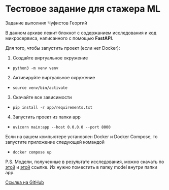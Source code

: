 # Тестовое задание для стажера ML

Задание выполнил Чуфистов Георгий

В данном архиве лежит блокнот с содержанием исследования 
и код микросервиса, написанного с помощью **FastAPI**.

Для того, чтобы запустить проект (если нет Docker):
1. Создайте виртуальное окружение 

* ```python3 -m venv venv```

2. Активируйте виртуальное окружение

*  ```source venv/bin/activate```

3. Скачайте все зависимости

* ```pip install -r app/requirements.txt```

4. Запустить проект из папки app

* ```uvicorn main:app --host 0.0.0.0 --port 8000```

Если на вашем компьютере установлен Docker и Docker Compose, то запустите приложение следующей командой

* ```docker compose up```

P.S. Модели, полученные в результате исследования, можно скачать по
[этой](https://drive.google.com/uc?export=download&id=1TLAEffY1Zzn2mfeVcrPOqpBLxtHzjKOq)
и [этой](https://drive.google.com/uc?export=download&id=1Gnm3yML2fdTCLY0FyXYrIPTKvYU9vjn9) ссылке.
Их нужно поместить в папку model внутри папки app.

[Ссылка на GitHub](https://github.com/georgechufff/gazprombank_test_cv.git)
